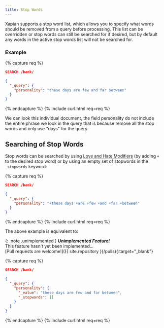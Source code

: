 ```yaml
---
title: Stop Words
---
```


Xapian supports a stop word list, which allows you to specify what words
should be removed from a query before processing. This list can be overridden
or stop words can still be searched for if desired, but by default any words
in the active stop words list will not be searched for.

### Example

{% capture req %}

```json
SEARCH /bank/

{
  "_query": {
    "personality": "these days are few and far between"
  }
}
```
{% endcapture %}
{% include curl.html req=req %}

We can look this individual document, the field personality do not include the
entire phrase we look in the query that is because remove all the stop words
and only use "days" for the query.


## Searching of Stop Words

Stop words can be searched by using [Love and Hate Modifiers](love-and-hate-modifiers)
(by adding `+` to the desired stop word) or by using an empty set of stopwords
in the `_stopwords` keyword:

{% capture req %}

```json
SEARCH /bank/

{
  "_query": {
    "personality": "+these days +are +few +and +far +between"
  }
}
```
{% endcapture %}
{% include curl.html req=req %}

The above example is equivalent to:

{: .note .unimplemented }
**_Unimplemented Feature!_**<br>
This feature hasn't yet been implemented...
<br>[Pull requests are welcome!]({{ site.repository }}/pulls){:target="_blank"}

{% capture req %}

```json
SEARCH /bank/

{
  "_query": {
    "personality": {
      "_value": "these days are few and far between",
      "_stopwords": []
    }
  }
}
```
{% endcapture %}
{% include curl.html req=req %}
